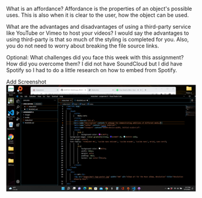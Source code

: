 What is an affordance?
Affordance is the properties of an object's possible uses. This is also when it is clear to the user, how the object can be used.

What are the advantages and disadvantages of using a third-party service like YouTube or Vimeo to host your videos?
I would say the advantages to using third-party is that so much of the styling is completed for you. Also, you do not need to worry about breaking the file source links.

Optional: What challenges did you face this week with this assignment? How did you overcome them?
I did not have SoundCloud but I did have Spotify so I had to do a little research on how to embed from Spotify.

Add Screenshot
![My Screenshot](./images/Anderson-wk8.png)
